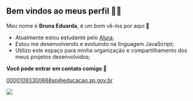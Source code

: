 ## Bem vindos ao meus perfil 🖤🌘

Meu nome é **Bruna Eduarda**, é um bom vê-los por aqui 🙂

- Atualmente estou estudante pelo [Alura](https://www.alura.com.br);
- Estou me desenvolvendo e evoluindo na linguagem JavaScript;
- Utilizo este espaço para minha organização e compartilhamento dos meus projetos desenvolvidos;

**Você pode entrar em contato comigo 📧**

00001093300668sp@educacao.sp.gov.br


![](https://media1.tenor.com/m/pk2B7uOxkfQAAAAC/girl-fox.gif)
